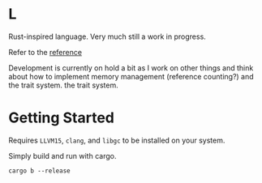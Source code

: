 # L

Rust-inspired language. Very much still a work in progress.

Refer to the [reference](https://l-reference.github.io/reference/)

Development is currently on hold a bit as I work on other things and
think about how to implement memory management (reference counting?) and the trait system.
the trait system.

# Getting Started

Requires `LLVM15`, `clang`, and `libgc` to be installed on your system.

Simply build and run with cargo.

`cargo b --release`
